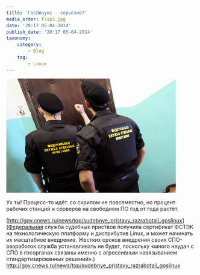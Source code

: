 ```yaml
---
title: 'ГосЛинукс - серьезно?'
media_order: fssp3.jpg
date: '20:17 05-04-2014'
publish_date: '20:17 05-04-2014'
taxonomy:
    category:
        - Blog
    tag:
        - Linux
---
```


![](fssp3.jpg)

Ух ты! Процесс-то идёт. со скрипом не повсеместно, но процент рабочих станций и серверов на свободном ПО год от года растёт.

[http://gov.cnews.ru/news/top/sudebnye_pristavy_razrabotali_goslinux](Федеральная служба судебных приствов получила сертификат ФСТЭК на технологическую платформу и дистрибутив Linux, и может начинать их масштабное внедрение. Жестких сроков внедрения своих СПО-разработок служба устанавливать не будет, поскольку «много неудач с СПО в госорганах связаны именно с агрессивным навязыванием стандартизированных решений».)
http://gov.cnews.ru/news/top/sudebnye_pristavy_razrabotali_goslinux